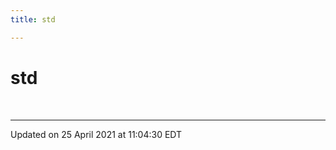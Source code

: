 ```yaml
---
title: std

---
```


# std

<br>







-------------------------------

Updated on 25 April 2021 at 11:04:30 EDT
